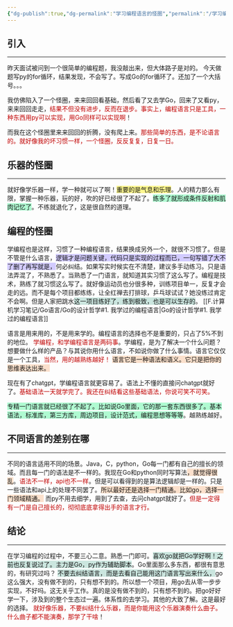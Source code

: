 ```yaml
---
{"dg-publish":true,"dg-permalink":"学习编程语言的怪圈","permalink":"/学习编程语言的怪圈/","noteIcon":"","created":"2021-01-09","updated":""}
---
```


## 引入
---
昨天面试被问到一个很简单的编程题，我没敲出来，但大体路子是对的。
今天做题写py的for循环，结果发现，不会写了。写成Go的for循环了。还加了一个大括号。。。

我仿佛陷入了一个怪圈，来来回回看基础，然后看了又去学Go，回来了又看py，来来回回走走，<font color="#c00000">结果不但没有进步，反而在退步。事实上，编程语言只是工具，一种东西用py可以实现，用Go同样可以实现啊</font>！

而我在这个怪圈里来来回回的折腾，没有爬上来。<font color="#c00000">那些简单的东西，是不论语言的。就好像我的坏习惯一样，一个怪圈，反反复复，日复一日。</font>

## 乐器的怪圈
---
就好像学乐器一样，学一种就可以了啊！<span style="background:#fff88f">重要的是气息和乐理</span>。人的精力那么有限，掌握一种乐器，玩的好，吹的好已经很了不起了。<span style="background:#affad1">练多了就形成条件反射和肌肉记忆了</span>。不练就退化了，这是很自然的道理。

编程的怪圈
---
学编程也是这样，习惯了一种编程语言，结果换成另外一个，就很不习惯了。但是不管是什么语言，<span style="background:#d2cbff">逻辑才是问题关键，代码只是实现的过程而已，一句写错了大不了删了再写就是，</span>何必纠结。如果写实时候实在不清楚，建议多手动练习。只是语法弄混了，不熟悉了。当熟悉了一门语言，就知道其实习惯了这么写了。编程是技术，熟练了就习惯这么写了。就好像运动员也分很多种，训练项目单一，反复才会走的远。而不是每个项目都练练，让全红禅去打排球，乒乓球试试？她没练过肯定不会啊。但是人家把跳水<span style="background:rgba(3, 135, 102, 0.2)">这一项目练好了，练到极致，也是可以生存的</span>。 [[F.计算机学习笔记/Go语言/Go的设计哲学#1. 我学过的编程语言\|Go的设计哲学#1. 我学过的编程语言]]

语言是用来用的，不是用来学的。编程语言的选择也不是重要的，只占了5%不到的地位。
<font color="#c00000">学编程，和学编程语言是两码事</font>。学编程，是为了解决一个什么问题？想要做什么样的产品？与其说你用什么语言，不如说你做了什么事情。语言它仅仅是一个工具，<font color="#c00000">当然，用的越熟练越好！</font> <span style="background:rgba(240, 107, 5, 0.2)">语言它是一种语法和语义。它只是把你的思维表达出来。</span>

现在有了chatgpt，学编程语言就更容易了。语法上不懂的直接问chatgpt就好了。<font color="#c00000">基础语法一天就学完了。我还在纠结看这些基础语法，你说可笑不可笑。</font>

<span style="background:#affad1">专精一门语言就已经很了不起了。比如说Go里面，它的那一套东西很多了。基本语法，标准库，第三方库，周边项目，设计范式，编程思想等等等</span>。越熟练越好。

## 不同语言的差别在哪
---
不同的语言适用不同的场景。Java，C，python，Go每一门都有自己的擅长的领域。而且每一门的语法是不一样的。我现在Go和python同时写算法<span style="background:rgba(240, 107, 5, 0.2)">，就觉得很乱</span>。<font color="#c00000">语法不一样，api也不一样</font>。但是可以看得到的是算法逻辑却是一样的。只是一些语法和api上的处理不同罢了。<span style="background:rgba(240, 107, 5, 0.2)">所以最好还是选择一门精通。比如go，选择一门领域精通。</span>  而py不用去细学，用到了去查，去问chatgpt就好了。<font color="#c00000">但是一定得有一门是自己擅长的，彻彻底底拿得出手的语言才行。</font>

## 结论
---
在学习编程的过程中，不要三心二意。熟悉一门即可。<span style="background:rgba(3, 135, 102, 0.2)">喜欢go就把Go学好啊！之前也反复说过了。主力是Go，py作为辅助脚本</span>。Go里面那么多东西，都很有意思的，有研究过吗？
<span style="background:rgba(3, 135, 102, 0.2)">不要去纠结语言，而是去看自己能用这门语言写出来什么，</span>go这么强大，没有做不到的，只有想不到的。所以想一个项目，用go去从零一步步实现，不好吗。这无关乎工作。真的是没有做不到的，只有想不到的。把go好好学一下，涉及到的整个生态过一遍。体系性的去学习。其他的大致了解。这是最好的选择。
<font color="#c00000">就好像乐器，不要纠结什么乐器，而是你能用这个乐器演奏什么曲子。什么曲子都不能演奏，那学了干啥</font>！



